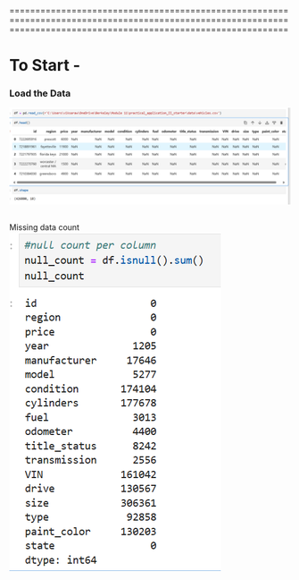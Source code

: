 

==================================================================================================================================================================

# To Start - 
### Load the Data

![Data Load](https://github.com/viksaraw/Module-11-Pics/blob/main/Pic%201-%20Data%20Load%20.png)


##
Missing data count
![Missing Data](https://github.com/viksaraw/Module-11-Pics/blob/main/Pic%202%20-%20Null%20Count.png)


